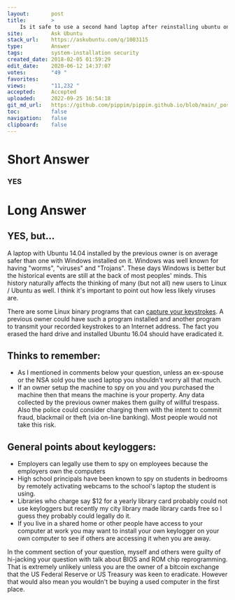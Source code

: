 ```yaml
---
layout:       post
title:        >
    Is it safe to use a second hand laptop after reinstalling ubuntu on it
site:         Ask Ubuntu
stack_url:    https://askubuntu.com/q/1003115
type:         Answer
tags:         system-installation security
created_date: 2018-02-05 01:59:29
edit_date:    2020-06-12 14:37:07
votes:        "49 "
favorites:    
views:        "11,232 "
accepted:     Accepted
uploaded:     2022-09-25 16:54:18
git_md_url:   https://github.com/pippim/pippim.github.io/blob/main/_posts/2018/2018-02-05-Is-it-safe-to-use-a-second-hand-laptop-after-reinstalling-ubuntu-on-it.md
toc:          false
navigation:   false
clipboard:    false
---
```


# Short Answer

### YES

# Long Answer

## YES, but...

A laptop with Ubuntu 14.04 installed by the previous owner is on average safer than one with Windows installed on it. Windows was well known for having "worms", "viruses" and "Trojans". These days Windows is better but the historical events are still at the back of most peoples' minds. This history naturally affects the thinking of many (but not all) new users to Linux / Ubuntu as well. I think it's important to point out how less likely viruses are.

There are some Linux binary programs that can [capture your keystrokes][1]. A previous owner could have such a program installed and another program to transmit your recorded keystrokes to an Internet address. The fact you erased the hard drive and installed Ubuntu 16.04 should have eradicated it.

## Thinks to remember:

- As I mentioned in comments below your question, unless an ex-spouse or the NSA sold you the used laptop you shouldn't worry all that much.
- If an owner setup the machine to spy on you and you purchased the machine then that means the machine is your property. Any data collected by the previous owner makes them guilty of willful trespass. Also the police could consider charging them with the intent to commit fraud, blackmail or theft (via on-line banking). Most people would not take this risk.

## General points about keyloggers:

- Employers can legally use them to spy on employees because the employers own the computers
- High school principals have been known to spy on students in bedrooms by remotely activating webcams to the school's laptop the student is using.
- Libraries who charge say $12 for a yearly library card probably could not use keyloggers but recently my city library made library cards free so I guess they probably could legally do it.
- If you live in a shared home or other people have access to your computer at work you may want to install your own keylogger on your own computer to see if others are accessing it when you are away.

In the comment section of your question, myself and others were guilty of hi-jacking your question with talk about BIOS and ROM chip reprogramming. That is extremely unlikely unless you are the owner of a bitcoin exchange that the US Federal Reserve or US Treasury was keen to eradicate. However that would also mean you wouldn't be buying a used computer in the first place.


  [1]: https://github.com/kernc/logkeys
